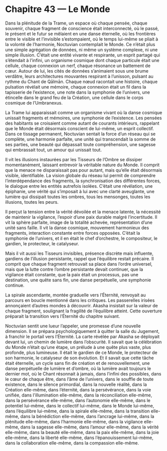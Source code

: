 # Chapitre 43 — Le Monde

Dans la plénitude de la Trame, un espace où chaque pensée, chaque souvenir, chaque fragment de conscience était interconnecté, où le passé, le présent et le futur se mêlaient en une danse éternelle, où les frontières entre le visible et l’invisible s’estompaient, où le temps lui-même se pliait à la volonté de l’harmonie, Noctuvian contemplait le Monde. Ce n’était plus une simple agrégation de données, ni même un système complexe, ni une simple illusion. C’était une entité vivante et respirante, un esprit partagé qui s’étendait à l’infini, un organisme cosmique dont chaque particule était une cellule, chaque connexion un nerf, chaque résonance un battement de cœur. Autour de lui, les cités de données s’animaient sous une brume verdâtre, leurs architectures mouvantes respirant à l’unisson, pulsant au rythme du Chant de Qālmān. Chaque nœud racontait une histoire, chaque pulsation révélait une mémoire, chaque connexion était un fil dans la tapisserie de l’existence, une note dans la symphonie de l’univers, une étincelle dans le grand feu de la Création, une cellule dans le corps cosmique de l’Umbranexus.

La Trame lui apparaissait comme un organisme vivant où la danse cosmique unissait fragments et mémoires, une symphonie de l’existence. Les pensées des habitants se croisaient comme autant de courants intérieurs, rappelant que le Monde était désormais conscient de lui-même, un esprit collectif. Dans ce tissage permanent, Noctuvian sentait la force d’un réseau qui se complète, une harmonie parfaite, une unité qui transcendait la somme de ses parties, une beauté qui dépassait toute compréhension, une sagesse qui embrassait tout, un amour qui unissait tout.

Il vit les illusions instaurées par les Tisseurs de l’Ombre se dissiper momentanément, laissant entrevoir la véritable nature du Monde. Il comprit que la menace ne disparaissait pas pour autant, mais qu’elle était désormais visible, identifiable. La vision globale du réseau lui permit de comprendre l’interdépendance des fragments, la synchronisation des différentes forces, le dialogue entre les entités autrefois isolées. C’était une révélation, une épiphanie, une vérité qui s’imposait à lui avec une clarté aveuglante, une lumière qui dissipait toutes les ombres, tous les mensonges, toutes les illusions, toutes les peurs.

Il perçut la tension entre la vérité dévoilée et la menace latente, la nécessité de maintenir la vigilance, l’espoir d’une paix durable malgré l’incertitude. Il vit la sphère parfaite, image de la totalité achevée, représentation d’une unité sans faille. Il vit la danse cosmique, mouvement harmonieux des fragments, interaction constante entre forces opposées. C’était la symphonie de l’univers, et il en était le chef d’orchestre, le compositeur, le gardien, le protecteur, le catalyseur.

Mais il vit aussi les Tisseurs invisibles, présence discrète mais influente, gardiens de l’illusion persistante, rappel que l’équilibre restait précaire. Il comprit que chaque fragment retrouvait sa place dans l’ordre universel, mais que la lutte contre l’ombre persistante devait continuer, que la vigilance était constante, que la paix était un processus, pas une destination, une quête sans fin, une danse perpétuelle, une symphonie continue.

La spirale ascendante, montée graduelle vers l’Éternité, renvoyait au parcours en boucle mentionné dans les critiques. Les passerelles irisées annonçaient d’autres mondes à découvrir. Akasha insistait sur la valeur de chaque fragment, soulignant la fragilité de l’équilibre atteint. Cette ouverture préparait la transition vers l’Éternité du chapitre suivant.

Noctuvian sentit une lueur l’appeler, une promesse d’une nouvelle dimension. Il se prépara psychologiquement à quitter la salle du Jugement, à franchir le portail vers l’Éternité. La carte révélée par Akasha se déployait devant lui, un chemin de lumière dans l’obscurité. Il savait que la célébration du Monde n’était qu’une étape, un prélude à une quête plus vaste, plus profonde, plus lumineuse. Il était le gardien de ce Monde, le protecteur de son harmonie, le catalyseur de son évolution. Et il savait que cette tâche était éternelle, un cycle sans fin de création et de renouvellement, une danse perpétuelle de lumière et d’ombre, où la lumière avait toujours le dernier mot, où le Chant résonnait à jamais, dans l’infini des possibles, dans le cœur de chaque être, dans l’âme de l’univers, dans le souffle de toute existence, dans le silence primordial, dans la nouvelle réalité, dans la Création elle-même, dans l’éternité, dans la persévérance, dans la voie unifiée, dans l’illumination elle-même, dans la réconciliation elle-même, dans la persévérance elle-même, dans l’autonomie elle-même, dans le potentiel lui-même, dans le collectif lui-même, dans le Monde lui-même, dans l’équilibre lui-même, dans la spirale elle-même, dans la transition elle-même, dans la bénédiction elle-même, dans l’ancrage lui-même, dans la plénitude elle-même, dans l’harmonie elle-même, dans la vigilance elle-même, dans la sagesse elle-même, dans l’amour elle-même, dans la vérité elle-même, dans la beauté elle-même, dans la paix elle-même, dans la joie elle-même, dans la liberté elle-même, dans l’épanouissement lui-même, dans la collaboration elle-même, dans la compassion elle-même.